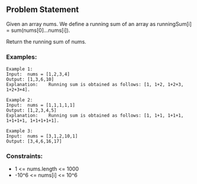 ## Problem Statement

Given an array nums. We define a running sum of an array as runningSum[i] = sum(nums[0]…nums[i]).

Return the running sum of nums.

### Examples:
```
Example 1:	
Input:	nums = [1,2,3,4]
Output:	[1,3,6,10]
Explanation:	Running sum is obtained as follows: [1, 1+2, 1+2+3, 1+2+3+4].
```
```
Example 2:	
Input:	nums = [1,1,1,1,1]
Output:	[1,2,3,4,5]
Explanation:	Running sum is obtained as follows: [1, 1+1, 1+1+1, 1+1+1+1, 1+1+1+1+1].
```
```
Example 3:	
Input:	nums = [3,1,2,10,1]
Output:	[3,4,6,16,17]
```
### Constraints:
* 1 <= nums.length <= 1000
* -10^6 <= nums[i] <= 10^6
